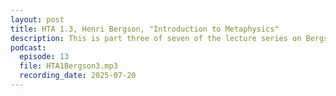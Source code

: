 ```yaml
---
layout: post
title: HTA 1.3, Henri Bergson, "Introduction to Metaphysics"
description: This is part three of seven of the lecture series on Bergson's "Introduction to Metaphysics."
podcast:
  episode: 13
  file: HTA1Bergson3.mp3
  recording_date: 2025-07-20
---
```

